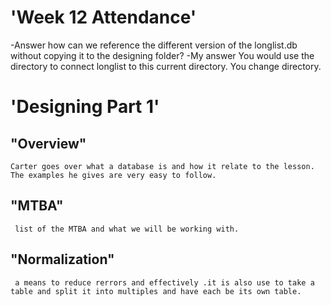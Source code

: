 # 'Week 12 Attendance'
-Answer how can we reference the different version of the longlist.db without copying it to the designing folder?
-My answer 
You would use the directory to connect longlist to this current directory. You change directory.

# 'Designing Part 1'

## "Overview" 
``Carter goes over what a database is and how it relate to the lesson. The examples he gives are very easy to follow. ``
## "MTBA"
`` list of the MTBA and what we will be working with.``

## "Normalization"
`` a means to reduce rerrors and effectively .it is also use to take a table and split it into multiples and have each be its own table.``
